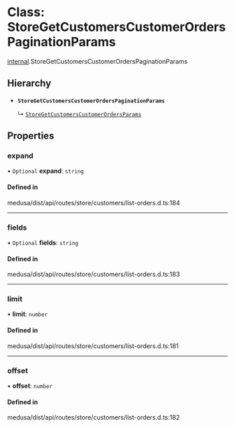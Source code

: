 # Class: StoreGetCustomersCustomerOrdersPaginationParams

[internal](../modules/internal-37.md).StoreGetCustomersCustomerOrdersPaginationParams

## Hierarchy

- **`StoreGetCustomersCustomerOrdersPaginationParams`**

  ↳ [`StoreGetCustomersCustomerOrdersParams`](internal-37.StoreGetCustomersCustomerOrdersParams.md)

## Properties

### expand

• `Optional` **expand**: `string`

#### Defined in

medusa/dist/api/routes/store/customers/list-orders.d.ts:184

___

### fields

• `Optional` **fields**: `string`

#### Defined in

medusa/dist/api/routes/store/customers/list-orders.d.ts:183

___

### limit

• **limit**: `number`

#### Defined in

medusa/dist/api/routes/store/customers/list-orders.d.ts:181

___

### offset

• **offset**: `number`

#### Defined in

medusa/dist/api/routes/store/customers/list-orders.d.ts:182
